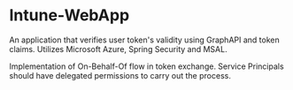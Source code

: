 # Intune-WebApp
An application that verifies user token's validity using GraphAPI and token claims.
Utilizes Microsoft Azure, Spring Security and MSAL.

Implementation of On-Behalf-Of flow in token exchange.
Service Principals should have delegated permissions to carry out the process.
